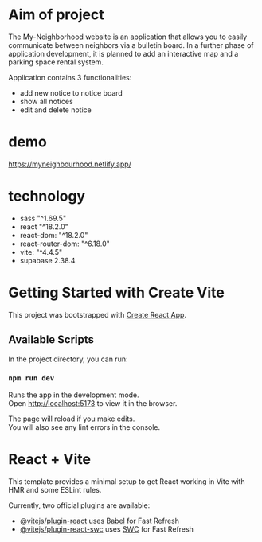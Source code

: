 # Aim of project
The My-Neighborhood website is an application that allows you to easily communicate between neighbors via a bulletin board. 
In a further phase of application development, it is planned to add an interactive map and a parking space rental system.

Application contains 3 functionalities:
- add new notice to notice board
- show all notices 
- edit and delete notice 

# demo
https://myneighbourhood.netlify.app/

# technology
- sass "^1.69.5"
- react "^18.2.0"
- react-dom: "^18.2.0"
- react-router-dom: "^6.18.0"
- vite: "^4.4.5"
- supabase 2.38.4

# Getting Started with Create Vite

This project was bootstrapped with [Create React App](https://github.com/facebook/create-react-app).

## Available Scripts

In the project directory, you can run:

### `npm run dev`

Runs the app in the development mode.\
Open [http://localhost:5173](http://localhost:5173) to view it in the browser.

The page will reload if you make edits.\
You will also see any lint errors in the console.

# React + Vite

This template provides a minimal setup to get React working in Vite with HMR and some ESLint rules.

Currently, two official plugins are available:

- [@vitejs/plugin-react](https://github.com/vitejs/vite-plugin-react/blob/main/packages/plugin-react/README.md) uses [Babel](https://babeljs.io/) for Fast Refresh
- [@vitejs/plugin-react-swc](https://github.com/vitejs/vite-plugin-react-swc) uses [SWC](https://swc.rs/) for Fast Refresh
